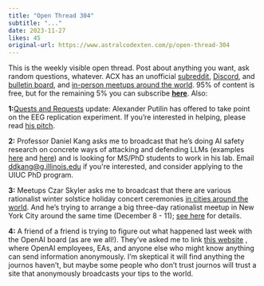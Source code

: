 ```yaml
---
title: "Open Thread 304"
subtitle: "..."
date: 2023-11-27
likes: 45
original-url: https://www.astralcodexten.com/p/open-thread-304
---
```

This is the weekly visible open thread. Post about anything you want, ask random questions, whatever. ACX has an unofficial [subreddit](https://www.reddit.com/r/slatestarcodex/), [Discord](https://discord.gg/RTKtdut), and [bulletin board](https://www.datasecretslox.com/index.php), and [in-person meetups around the world](https://www.lesswrong.com/community?filters%5B0%5D=SSC). 95% of content is free, but for the remaining 5% you can subscribe **[here](https://astralcodexten.substack.com/subscribe?)**. Also:

 **1:**[Quests and Requests](https://www.astralcodexten.com/p/quests-and-requests) update: Alexander Putilin has offered to take point on the EEG replication experiment. If you’re interested in helping, please read [his pitch](https://docs.google.com/document/d/1SGwxQ_vdIkzM1ppVcpNxgqYnXTDNerPFgyWLBQzFa1g/edit#heading=h.2s4w9tce8s9l).

 **2:** Professor Daniel Kang asks me to broadcast that he’s doing AI safety research on concrete ways of attacking and defending LLMs (examples [here](https://twitter.com/daniel_d_kang/status/1625584745366028288) and [here](https://twitter.com/daniel_d_kang/status/1723048642003587526)) and is looking for MS/PhD students to work in his lab. Email [ddkang@g.illinois.edu](mailto:ddkang@g.illinois.edu) if you're interested, and consider applying to the UIUC PhD program.

 **3:** Meetups Czar Skyler asks me to broadcast that there are various rationalist winter solstice holiday concert ceremonies [in cities around the world](https://www.lesswrong.com/posts/WpZKLawjb2dASGY4H/solstice-2023-roundup). And he’s trying to arrange a big three-day rationalist meetup in New York City around the same time (December 8 - 11); [see here](https://rationalistmegameetup.com/?fbclid=IwAR15ghxk3GZ2BjPo_KFwArNW-7sjhZ_Hf2MIPn-M_-yF6bFtdoY017znL-0) for details.

 **4:** A friend of a friend is trying to figure out what happened last week with the OpenAI board (as are we all!). They’ve asked me to link [this website](https://openaiboard.wtf/) , where OpenAI employees, EAs, and anyone else who might know anything can send information anonymously. I’m skeptical it will find anything the journos haven’t, but maybe some people who don’t trust journos will trust a site that anonymously broadcasts your tips to the world.
